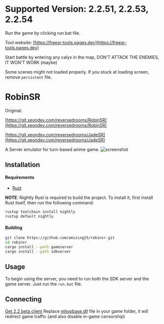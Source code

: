 # Supported Version: 2.2.51, 2.2.53, 2.2.54
Run the game by clicking run.bat file.

Tool website: [https://freesr-tools.pages.dev](https://freesr-tools.pages.dev)

Start battle by entering any calyx in the map, DON'T ATTACK THE ENEMIES, IT WON'T WORK (maybe)

Some scenes might not loaded properly. If you stuck at loading screen, remove `persistent` file.

# RobinSR
Original: 

[https://git.xeondev.com/reversedrooms/RobinSR](https://git.xeondev.com/reversedrooms/RobinSR)

[https://git.xeondev.com/reversedrooms/JadeSR](https://git.xeondev.com/reversedrooms/JadeSR)

A Server emulator for turn-based anime game.
![screenshot](https://raw.githubusercontent.com/amizing25/robinsr/main/screenshot.png)

## Installation

#### Requirements

- [Rust](https://www.rust-lang.org/tools/install)

**NOTE**: Nightly Rust is required to build the project. To install it, first install
Rust itself, then run the following command:

```sh
rustup toolchain install nightly
rustup default nightly
```

#### Building

```sh
git clone https://github.com/amizing25/robinsr.git
cd robinsr
cargo install --path gameserver
cargo install --path sdkserver
```

## Usage

To begin using the server, you need to run both the SDK server and the game server. Just run the `run.bat` file.

## Connecting
[Get 2.2 beta client](https://bhrpg-prod.oss-accelerate.aliyuncs.com/client/beta/20240322124944_scfGE0xJXlWtoJ1r/StarRail_2.1.51.zip)
Replace [mhypbase.dll](https://git.xeondev.com/reversedrooms/RobinSR/raw/branch/master/mhypbase.dll) file in your game folder, it will redirect game traffic (and also disable in-game censorship)